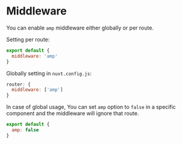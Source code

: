 # Middleware

You can enable `amp` middleware either globally or per route.

Setting per route:

```js
export default {
  middleware: 'amp'
}
```

Globally setting in `nuxt.config.js`:

```js
router: {
  middleware: ['amp']
}
```

In case of global usage, You can set `amp` option to `false` in a specific component and the middleware will ignore that route.

```js
export default {
  amp: false
}
```
